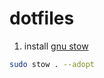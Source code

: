 # dotfiles

1) install [gnu stow](https://www.gnu.org/software/stow/)
```bash
sudo stow . --adopt
```
